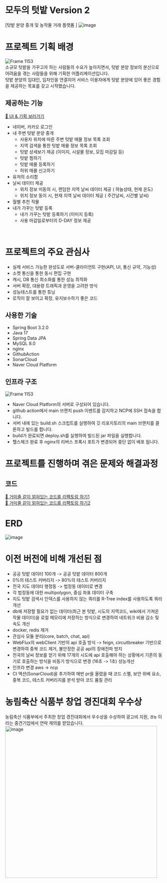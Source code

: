 # 모두의 텃밭  Version 2
[텃밭 분양 중개 및 농작물 거래 플랫폼 ]
![image](https://github.com/everyone-s-garden/everyone-garden-back/assets/108210958/21d97102-2f8d-4415-b0ef-8d20119b5c42)

# 프로젝트 기획 배경
![Frame 1153](https://github.com/everyone-s-garden/everyone-garden-back/assets/79970349/0fdda2bb-2c5d-4e48-9b75-9aafbcc2a1a2)
<br />
소규모 텃밭을 가꾸고자 하는 사람들의 수요가 높아지면서, 텃밭 분양 정보의 분산으로 어려움을 겪는 사람들을 위해 기획한 어플리케이션입니다.
<br />
텃밭 분양의 임대인, 임차인을 연결지어 서비스 이용자에게 텃밭 분양에 있어 좋은 경험을 제공하는 목표를 갖고 시작했습니다.
<br />
## 제공하는 기능

[🔗 UI & 기획 보러가기](https://drive.google.com/file/d/1p_-xn_9S3aIM1M0XYIue_OhVxITXm5Et/view?usp=sharing)
- 네이버, 카카오 로그인
- 내 주변 텃밭 분양 중개
    - 사용자 위치에 따른 주변 텃밭 매물 정보 목록 조회
    - 지역 검색을 통한 텃밭 매물 정보 목록 조회
    - 텃밭 상세보기 제공 (이미지, 시설물 정보, 모집 마감일 등)
    - 텃밭 찜하기 
    - 텃밭 매물 등록하기 
    - 허위 매물 신고하기
- 유저의 소리함
- 날씨 데이터 제공
  - 위치 정보 미동의 시, 랜덤한 지역 날씨 데이터 제공 ( 하늘상태, 현재 온도)
  - 위치 정보 동이 시, 현재 지역 날씨 데이터 제공 ( 주간날씨, 시간별 날씨)
- 월별 추천 작물
- 내가 가꾸는 텃밭 등록
    - 내가 가꾸는 텃밭 등록하기 (이미지 등록)
    - 사용 마감일로부터의 D-DAY 정보 제공
<br />

# 프로젝트의 주요 관심사
- 실제 서비스 가능한 완성도로 서버-클라이언트 구현(API, UI, 통신 규약, 기능성)
- 소켓 통신을 통한 동시 편집 구현
- 캐시, DB 통신 최소화를 통한 성능 최적화
- 서버 확장, 대용량 트래픽과 운영을 고려한 방식
- 성능테스트를 통한 튜닝
- 로직이 잘 보이고 확장, 유지보수하기 좋은 코드

## 사용한 기술
- Spring Boot 3.2.0
- Java 17
- Spring Data JPA
- MySQL 8.0
- nginx
- GithubAction
- SonarCloud
- Naver Cloud Platform

## 인프라 구조
![Frame 1153](https://github.com/everyone-s-garden/everyone-garden-back/assets/79970349/ce3f45f0-1ba5-4ad6-a1fb-5365068aefcb)
- Naver Cloud Platform의 서버로 구성되어 있습니다.
- github action에서 main 브랜치 push 이벤트를 감지하고 NCP에 SSH 접속을 합니다.
- 서버 내에 있는 build.sh 스크립트를 실행하여 깃 리포지토리의 main 브랜치를 클론하고 빌드를 합니다.
- build가 완료되면 deploy.sh를 실행하여 빌드된 jar 파일을 실행합니다.
- 헬스체크 완료 후 nginx의 리버스 프록시 포트가 변경되어 중단 없이 배포 됩니다.

# 프로젝트를 진행하며 겪은 문제와 해결과정
## 코드
[🔗 거미줄 같이 얽혀있는 코드를 리팩토링 하기1](https://joyfulviper.tistory.com/100)</br>
[🔗 거미줄 같이 얽혀있는 코드를 리팩토링 하기2](https://velog.io/@byeolhaha/%EB%A0%88%EA%B1%B0%EC%8B%9C-%EC%BD%94%EB%93%9C%EB%A5%BC-%EC%A0%9C%EA%B1%B0%ED%95%98%EB%A9%B0)
<br />

# ERD
![image](https://github.com/everyone-s-garden/everyonesgarden-v2/assets/108210958/56b198d3-9ed2-4395-92cf-ac078e804118)

# 이전 버전에 비해 개선된 점
- 공공 텃밭 데이터 100개 -> 공공 텃밭 데이터 800개
- 0%의 테스트 커버리지 -> 80%의 테스트 커버리지
- 전국 지도 데이터 행정동 -> 법정동 데이터로 변경
- 각 법정동에 대한 multipolygon, 중심 좌표 데이터 구축
- 지도 텃밭 검색시 인덱스를 사용하지 않는 쿼리를 R-Tree index를 사용하도록 쿼리 개선
- db에 저장할 필요가 없는 데이터(최근 본 텃밭, 시도의 지역코드, wiki에서 가져온 작물 데이터)을 로컬 메모리에 저장하는 방식으로 변경하여 네트워크 비용 감소 및 속도 개선
- docker, redis 제거
- 관심사 모듈 분리(core, batch, chat, api)
- WebFlux의 webClient 기반의 api 호출 방식 -> feign, circuitbreaker 기반으로 변경하여 중복 코드 제거, 불안정한 공공 api의 장애전파 방지
- 전국의 날씨 정보를 얻기 위해 17개의 시도에 api 호출해야 하는 상황에서 기존의 동기로 호출하는 방식을 비동기 방식으로 변경 (16초 -> 1초) 성능개선
- 인프라 변경 aws -> ncp
- CI 액션(SonarCloud)을 추가하여 매번 pr을 올렸을 때 코드 스멜, 보안 위배 요소, 중복 코드, 테스트 커버리지를 분석 받아 코드 품질 관리

# 농림축산 식품부 창업 경진대회 우수상
농림축산 식품부에서 주최한 창업 경진대회에서 우수상을 수상하여 광고비 지원, `경농` 이라는 중견기업에서 연락 제의를 받았습니다. 
<img width="487" alt="image" src="https://github.com/everyone-s-garden/everyone-garden-back/assets/79970349/9520c40c-04a6-435a-aad7-949c143f9230">
